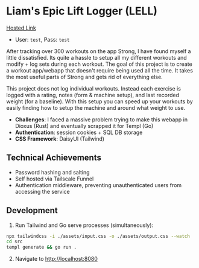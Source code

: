 # Liam's Epic Lift Logger (LELL)

[Hosted Link](https://cs.tempel-alpha.ts.net)
 - User: `test`, Pass: `test`

After tracking over 300 workouts on the app Strong, I have found myself
a little dissatisfied. Its quite a hassle to setup all my different
workouts and modify + log sets during each workout. The goal of this
project is to create a workout app/webapp that doesn't require being
used all the time. It takes the most useful parts of Strong and gets
rid of everything else.

This project does not log individual workouts. Instead each exercise
is logged with a rating, notes (form & machine setup), and last
recorded weight (for a baseline). With this setup you can speed
up your workouts by easily finding how to setup the machine and
around what weight to use.

- __Challenges__: I faced a massive problem trying to make this webapp in Dioxus (Rust) and eventually scrapped it for Templ (Go)
- __Authentication__: session cookies + SQL DB storage
- __CSS Framework__: DaisyUI (Tailwind)

## Technical Achievements
- Password hashing and salting
- Self hosted via Tailscale Funnel
- Authentication middleware, preventing unauthenticated users from accessing the service

## Development

 1. Run Tailwind and Go serve processes (simultaneously):
```bash
npx tailwindcss -i ./assets/input.css -o ./assets/output.css --watch
cd src
templ generate && go run .
```
 2. Navigate to [http://localhost:8080](http://localhost:8080)
